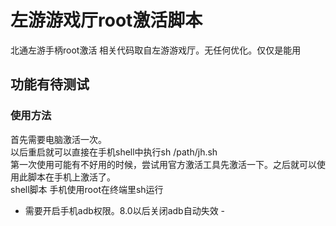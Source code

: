 # 左游游戏厅root激活脚本
  北通左游手柄root激活 相关代码取自左游游戏厅。无任何优化。仅仅是能用  
## 功能有待测试  
### 使用方法  

首先需要电脑激活一次。  
以后重启就可以直接在手机shell中执行sh /path/jh.sh  
  第一次使用可能有不好用的时候，尝试用官方激活工具先激活一下。之后就可以使用此脚本在手机上激活了。  
  shell脚本 手机使用root在终端里sh运行  
  - 需要开启手机adb权限。8.0以后关闭adb自动失效 -
 

